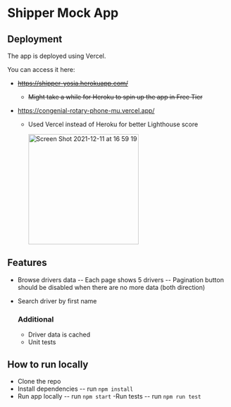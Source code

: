 # Shipper Mock App
## Deployment
The app is deployed using Vercel. 

You can access it here:

- ~~https://shipper-yosia.herokuapp.com/~~
  - ~~Might take a while for Heroku to spin up the app in Free Tier~~

- https://congenial-rotary-phone-mu.vercel.app/
  - Used Vercel instead of Heroku for better Lighthouse score

    <img width="250" alt="Screen Shot 2021-12-11 at 16 59 19" src="https://user-images.githubusercontent.com/40589209/145672571-25fec431-b892-4b0e-b46f-412d6502b9a5.png">

## Features
- Browse drivers data
-- Each page shows 5 drivers
-- Pagination button should be disabled when there are no more data (both direction)
- Search driver by first name

  ### Additional 
  - Driver data is cached
  - Unit tests

## How to run locally
- Clone the repo
- Install dependencies
-- run `npm install`
- Run app locally
-- run `npm start`
-Run tests
-- run `npm run test`
